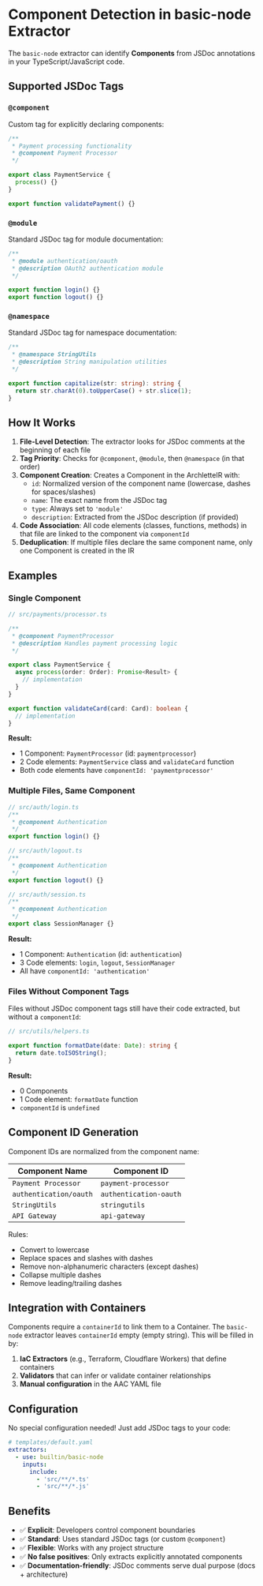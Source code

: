 # Component Detection in basic-node Extractor

The `basic-node` extractor can identify **Components** from JSDoc annotations in your TypeScript/JavaScript code.

## Supported JSDoc Tags

### `@component`

Custom tag for explicitly declaring components:

```typescript
/**
 * Payment processing functionality
 * @component Payment Processor
 */

export class PaymentService {
  process() {}
}

export function validatePayment() {}
```

### `@module`

Standard JSDoc tag for module documentation:

```typescript
/**
 * @module authentication/oauth
 * @description OAuth2 authentication module
 */

export function login() {}
export function logout() {}
```

### `@namespace`

Standard JSDoc tag for namespace documentation:

```typescript
/**
 * @namespace StringUtils
 * @description String manipulation utilities
 */

export function capitalize(str: string): string {
  return str.charAt(0).toUpperCase() + str.slice(1);
}
```

## How It Works

1. **File-Level Detection**: The extractor looks for JSDoc comments at the beginning of each file
2. **Tag Priority**: Checks for `@component`, `@module`, then `@namespace` (in that order)
3. **Component Creation**: Creates a Component in the ArchletteIR with:
   - `id`: Normalized version of the component name (lowercase, dashes for spaces/slashes)
   - `name`: The exact name from the JSDoc tag
   - `type`: Always set to `'module'`
   - `description`: Extracted from the JSDoc description (if provided)
4. **Code Association**: All code elements (classes, functions, methods) in that file are linked to the component via `componentId`
5. **Deduplication**: If multiple files declare the same component name, only one Component is created in the IR

## Examples

### Single Component

```typescript
// src/payments/processor.ts

/**
 * @component PaymentProcessor
 * @description Handles payment processing logic
 */

export class PaymentService {
  async process(order: Order): Promise<Result> {
    // implementation
  }
}

export function validateCard(card: Card): boolean {
  // implementation
}
```

**Result:**

- 1 Component: `PaymentProcessor` (id: `paymentprocessor`)
- 2 Code elements: `PaymentService` class and `validateCard` function
- Both code elements have `componentId: 'paymentprocessor'`

### Multiple Files, Same Component

```typescript
// src/auth/login.ts
/**
 * @component Authentication
 */
export function login() {}

// src/auth/logout.ts
/**
 * @component Authentication
 */
export function logout() {}

// src/auth/session.ts
/**
 * @component Authentication
 */
export class SessionManager {}
```

**Result:**

- 1 Component: `Authentication` (id: `authentication`)
- 3 Code elements: `login`, `logout`, `SessionManager`
- All have `componentId: 'authentication'`

### Files Without Component Tags

Files without JSDoc component tags still have their code extracted, but without a `componentId`:

```typescript
// src/utils/helpers.ts

export function formatDate(date: Date): string {
  return date.toISOString();
}
```

**Result:**

- 0 Components
- 1 Code element: `formatDate` function
- `componentId` is `undefined`

## Component ID Generation

Component IDs are normalized from the component name:

| Component Name         | Component ID           |
| ---------------------- | ---------------------- |
| `Payment Processor`    | `payment-processor`    |
| `authentication/oauth` | `authentication-oauth` |
| `StringUtils`          | `stringutils`          |
| `API Gateway`          | `api-gateway`          |

Rules:

- Convert to lowercase
- Replace spaces and slashes with dashes
- Remove non-alphanumeric characters (except dashes)
- Collapse multiple dashes
- Remove leading/trailing dashes

## Integration with Containers

Components require a `containerId` to link them to a Container. The `basic-node` extractor leaves `containerId` empty (empty string). This will be filled in by:

1. **IaC Extractors** (e.g., Terraform, Cloudflare Workers) that define containers
2. **Validators** that can infer or validate container relationships
3. **Manual configuration** in the AAC YAML file

## Configuration

No special configuration needed! Just add JSDoc tags to your code:

```yaml
# templates/default.yaml
extractors:
  - use: builtin/basic-node
    inputs:
      include:
        - 'src/**/*.ts'
        - 'src/**/*.js'
```

## Benefits

- ✅ **Explicit**: Developers control component boundaries
- ✅ **Standard**: Uses standard JSDoc tags (or custom `@component`)
- ✅ **Flexible**: Works with any project structure
- ✅ **No false positives**: Only extracts explicitly annotated components
- ✅ **Documentation-friendly**: JSDoc comments serve dual purpose (docs + architecture)
